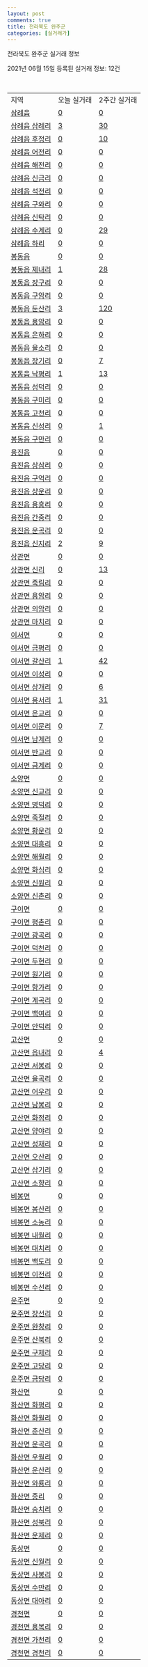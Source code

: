 ```yaml
---
layout: post
comments: true
title: 전라북도 완주군
categories: [실거래가]
---
```


전라북도 완주군 실거래 정보

2021년 06월 15일 등록된 실거래 정보: 12건

<script type="text/javascript">
  google.charts.load('current', {'packages':['corechart']});
  google.charts.setOnLoadCallback(drawChart);

  function drawChart() {
    var data = google.visualization.arrayToDataTable([['거래일', '매매', '전월세', '전매'], ['2021-04', 1, 2, 0], ['2021-05', 0, 1, 0], ['2021-06', 1, 5, 0], ['2021-03', 1, 3, 0], ['2021-02', 0, 1, 0]]);

    var options = {
      title: '최근 2개월간 거래량 추이',
      legend: { position: 'bottom' }
    };

    var chart = new google.visualization.LineChart(document.getElementById('columnchart_material'));
    chart.draw(data, (options));
  }
</script>

<div id="columnchart_material" style="width: 450px; margin-left: -35px"></div>
<br>
<table class="sortable">
  <tr>
    <td>지역</td>
    <td>오늘 실거래</td>
    <td>2주간 실거래</td>
  </tr>

  
  <tr class="item">
    <td><a href="4571025000.html">삼례읍</a></td>
    <td><a href="4571025000.html">0</a></td>
    <td><a href="4571025000.html">0</a></td>
  </tr>
    

  <tr class="item">
    <td><a href="4571025021.html">삼례읍 삼례리</a></td>
    <td><a href="4571025021.html">3</a></td>
    <td><a href="4571025021.html">30</a></td>
  </tr>
    

  <tr class="item">
    <td><a href="4571025022.html">삼례읍 후정리</a></td>
    <td><a href="4571025022.html">0</a></td>
    <td><a href="4571025022.html">10</a></td>
  </tr>
    

  <tr class="item">
    <td><a href="4571025023.html">삼례읍 어전리</a></td>
    <td><a href="4571025023.html">0</a></td>
    <td><a href="4571025023.html">0</a></td>
  </tr>
    

  <tr class="item">
    <td><a href="4571025024.html">삼례읍 해전리</a></td>
    <td><a href="4571025024.html">0</a></td>
    <td><a href="4571025024.html">0</a></td>
  </tr>
    

  <tr class="item">
    <td><a href="4571025025.html">삼례읍 신금리</a></td>
    <td><a href="4571025025.html">0</a></td>
    <td><a href="4571025025.html">0</a></td>
  </tr>
    

  <tr class="item">
    <td><a href="4571025026.html">삼례읍 석전리</a></td>
    <td><a href="4571025026.html">0</a></td>
    <td><a href="4571025026.html">0</a></td>
  </tr>
    

  <tr class="item">
    <td><a href="4571025027.html">삼례읍 구와리</a></td>
    <td><a href="4571025027.html">0</a></td>
    <td><a href="4571025027.html">0</a></td>
  </tr>
    

  <tr class="item">
    <td><a href="4571025028.html">삼례읍 신탁리</a></td>
    <td><a href="4571025028.html">0</a></td>
    <td><a href="4571025028.html">0</a></td>
  </tr>
    

  <tr class="item">
    <td><a href="4571025029.html">삼례읍 수계리</a></td>
    <td><a href="4571025029.html">0</a></td>
    <td><a href="4571025029.html">29</a></td>
  </tr>
    

  <tr class="item">
    <td><a href="4571025030.html">삼례읍 하리</a></td>
    <td><a href="4571025030.html">0</a></td>
    <td><a href="4571025030.html">0</a></td>
  </tr>
    

  <tr class="item">
    <td><a href="4571025300.html">봉동읍</a></td>
    <td><a href="4571025300.html">0</a></td>
    <td><a href="4571025300.html">0</a></td>
  </tr>
    

  <tr class="item">
    <td><a href="4571025321.html">봉동읍 제내리</a></td>
    <td><a href="4571025321.html">1</a></td>
    <td><a href="4571025321.html">28</a></td>
  </tr>
    

  <tr class="item">
    <td><a href="4571025322.html">봉동읍 장구리</a></td>
    <td><a href="4571025322.html">0</a></td>
    <td><a href="4571025322.html">0</a></td>
  </tr>
    

  <tr class="item">
    <td><a href="4571025323.html">봉동읍 구암리</a></td>
    <td><a href="4571025323.html">0</a></td>
    <td><a href="4571025323.html">0</a></td>
  </tr>
    

  <tr class="item">
    <td><a href="4571025324.html">봉동읍 둔산리</a></td>
    <td><a href="4571025324.html">3</a></td>
    <td><a href="4571025324.html">120</a></td>
  </tr>
    

  <tr class="item">
    <td><a href="4571025325.html">봉동읍 용암리</a></td>
    <td><a href="4571025325.html">0</a></td>
    <td><a href="4571025325.html">0</a></td>
  </tr>
    

  <tr class="item">
    <td><a href="4571025326.html">봉동읍 은하리</a></td>
    <td><a href="4571025326.html">0</a></td>
    <td><a href="4571025326.html">0</a></td>
  </tr>
    

  <tr class="item">
    <td><a href="4571025327.html">봉동읍 율소리</a></td>
    <td><a href="4571025327.html">0</a></td>
    <td><a href="4571025327.html">0</a></td>
  </tr>
    

  <tr class="item">
    <td><a href="4571025328.html">봉동읍 장기리</a></td>
    <td><a href="4571025328.html">0</a></td>
    <td><a href="4571025328.html">7</a></td>
  </tr>
    

  <tr class="item">
    <td><a href="4571025329.html">봉동읍 낙평리</a></td>
    <td><a href="4571025329.html">1</a></td>
    <td><a href="4571025329.html">13</a></td>
  </tr>
    

  <tr class="item">
    <td><a href="4571025330.html">봉동읍 성덕리</a></td>
    <td><a href="4571025330.html">0</a></td>
    <td><a href="4571025330.html">0</a></td>
  </tr>
    

  <tr class="item">
    <td><a href="4571025331.html">봉동읍 구미리</a></td>
    <td><a href="4571025331.html">0</a></td>
    <td><a href="4571025331.html">0</a></td>
  </tr>
    

  <tr class="item">
    <td><a href="4571025332.html">봉동읍 고천리</a></td>
    <td><a href="4571025332.html">0</a></td>
    <td><a href="4571025332.html">0</a></td>
  </tr>
    

  <tr class="item">
    <td><a href="4571025333.html">봉동읍 신성리</a></td>
    <td><a href="4571025333.html">0</a></td>
    <td><a href="4571025333.html">1</a></td>
  </tr>
    

  <tr class="item">
    <td><a href="4571025334.html">봉동읍 구만리</a></td>
    <td><a href="4571025334.html">0</a></td>
    <td><a href="4571025334.html">0</a></td>
  </tr>
    

  <tr class="item">
    <td><a href="4571025600.html">용진읍</a></td>
    <td><a href="4571025600.html">0</a></td>
    <td><a href="4571025600.html">0</a></td>
  </tr>
    

  <tr class="item">
    <td><a href="4571025621.html">용진읍 상삼리</a></td>
    <td><a href="4571025621.html">0</a></td>
    <td><a href="4571025621.html">0</a></td>
  </tr>
    

  <tr class="item">
    <td><a href="4571025622.html">용진읍 구억리</a></td>
    <td><a href="4571025622.html">0</a></td>
    <td><a href="4571025622.html">0</a></td>
  </tr>
    

  <tr class="item">
    <td><a href="4571025623.html">용진읍 상운리</a></td>
    <td><a href="4571025623.html">0</a></td>
    <td><a href="4571025623.html">0</a></td>
  </tr>
    

  <tr class="item">
    <td><a href="4571025624.html">용진읍 용흥리</a></td>
    <td><a href="4571025624.html">0</a></td>
    <td><a href="4571025624.html">0</a></td>
  </tr>
    

  <tr class="item">
    <td><a href="4571025625.html">용진읍 간중리</a></td>
    <td><a href="4571025625.html">0</a></td>
    <td><a href="4571025625.html">0</a></td>
  </tr>
    

  <tr class="item">
    <td><a href="4571025626.html">용진읍 운곡리</a></td>
    <td><a href="4571025626.html">0</a></td>
    <td><a href="4571025626.html">0</a></td>
  </tr>
    

  <tr class="item">
    <td><a href="4571025627.html">용진읍 신지리</a></td>
    <td><a href="4571025627.html">2</a></td>
    <td><a href="4571025627.html">9</a></td>
  </tr>
    

  <tr class="item">
    <td><a href="4571032000.html">상관면</a></td>
    <td><a href="4571032000.html">0</a></td>
    <td><a href="4571032000.html">0</a></td>
  </tr>
    

  <tr class="item">
    <td><a href="4571032021.html">상관면 신리</a></td>
    <td><a href="4571032021.html">0</a></td>
    <td><a href="4571032021.html">13</a></td>
  </tr>
    

  <tr class="item">
    <td><a href="4571032022.html">상관면 죽림리</a></td>
    <td><a href="4571032022.html">0</a></td>
    <td><a href="4571032022.html">0</a></td>
  </tr>
    

  <tr class="item">
    <td><a href="4571032023.html">상관면 용암리</a></td>
    <td><a href="4571032023.html">0</a></td>
    <td><a href="4571032023.html">0</a></td>
  </tr>
    

  <tr class="item">
    <td><a href="4571032024.html">상관면 의암리</a></td>
    <td><a href="4571032024.html">0</a></td>
    <td><a href="4571032024.html">0</a></td>
  </tr>
    

  <tr class="item">
    <td><a href="4571032025.html">상관면 마치리</a></td>
    <td><a href="4571032025.html">0</a></td>
    <td><a href="4571032025.html">0</a></td>
  </tr>
    

  <tr class="item">
    <td><a href="4571033000.html">이서면</a></td>
    <td><a href="4571033000.html">0</a></td>
    <td><a href="4571033000.html">0</a></td>
  </tr>
    

  <tr class="item">
    <td><a href="4571033023.html">이서면 금평리</a></td>
    <td><a href="4571033023.html">0</a></td>
    <td><a href="4571033023.html">0</a></td>
  </tr>
    

  <tr class="item">
    <td><a href="4571033024.html">이서면 갈산리</a></td>
    <td><a href="4571033024.html">1</a></td>
    <td><a href="4571033024.html">42</a></td>
  </tr>
    

  <tr class="item">
    <td><a href="4571033025.html">이서면 이성리</a></td>
    <td><a href="4571033025.html">0</a></td>
    <td><a href="4571033025.html">0</a></td>
  </tr>
    

  <tr class="item">
    <td><a href="4571033026.html">이서면 상개리</a></td>
    <td><a href="4571033026.html">0</a></td>
    <td><a href="4571033026.html">6</a></td>
  </tr>
    

  <tr class="item">
    <td><a href="4571033027.html">이서면 용서리</a></td>
    <td><a href="4571033027.html">1</a></td>
    <td><a href="4571033027.html">31</a></td>
  </tr>
    

  <tr class="item">
    <td><a href="4571033028.html">이서면 은교리</a></td>
    <td><a href="4571033028.html">0</a></td>
    <td><a href="4571033028.html">0</a></td>
  </tr>
    

  <tr class="item">
    <td><a href="4571033029.html">이서면 이문리</a></td>
    <td><a href="4571033029.html">0</a></td>
    <td><a href="4571033029.html">7</a></td>
  </tr>
    

  <tr class="item">
    <td><a href="4571033030.html">이서면 남계리</a></td>
    <td><a href="4571033030.html">0</a></td>
    <td><a href="4571033030.html">0</a></td>
  </tr>
    

  <tr class="item">
    <td><a href="4571033031.html">이서면 반교리</a></td>
    <td><a href="4571033031.html">0</a></td>
    <td><a href="4571033031.html">0</a></td>
  </tr>
    

  <tr class="item">
    <td><a href="4571033032.html">이서면 금계리</a></td>
    <td><a href="4571033032.html">0</a></td>
    <td><a href="4571033032.html">0</a></td>
  </tr>
    

  <tr class="item">
    <td><a href="4571034000.html">소양면</a></td>
    <td><a href="4571034000.html">0</a></td>
    <td><a href="4571034000.html">0</a></td>
  </tr>
    

  <tr class="item">
    <td><a href="4571034021.html">소양면 신교리</a></td>
    <td><a href="4571034021.html">0</a></td>
    <td><a href="4571034021.html">0</a></td>
  </tr>
    

  <tr class="item">
    <td><a href="4571034022.html">소양면 명덕리</a></td>
    <td><a href="4571034022.html">0</a></td>
    <td><a href="4571034022.html">0</a></td>
  </tr>
    

  <tr class="item">
    <td><a href="4571034023.html">소양면 죽절리</a></td>
    <td><a href="4571034023.html">0</a></td>
    <td><a href="4571034023.html">0</a></td>
  </tr>
    

  <tr class="item">
    <td><a href="4571034024.html">소양면 황운리</a></td>
    <td><a href="4571034024.html">0</a></td>
    <td><a href="4571034024.html">0</a></td>
  </tr>
    

  <tr class="item">
    <td><a href="4571034025.html">소양면 대흥리</a></td>
    <td><a href="4571034025.html">0</a></td>
    <td><a href="4571034025.html">0</a></td>
  </tr>
    

  <tr class="item">
    <td><a href="4571034026.html">소양면 해월리</a></td>
    <td><a href="4571034026.html">0</a></td>
    <td><a href="4571034026.html">0</a></td>
  </tr>
    

  <tr class="item">
    <td><a href="4571034027.html">소양면 화심리</a></td>
    <td><a href="4571034027.html">0</a></td>
    <td><a href="4571034027.html">0</a></td>
  </tr>
    

  <tr class="item">
    <td><a href="4571034028.html">소양면 신원리</a></td>
    <td><a href="4571034028.html">0</a></td>
    <td><a href="4571034028.html">0</a></td>
  </tr>
    

  <tr class="item">
    <td><a href="4571034029.html">소양면 신촌리</a></td>
    <td><a href="4571034029.html">0</a></td>
    <td><a href="4571034029.html">0</a></td>
  </tr>
    

  <tr class="item">
    <td><a href="4571035000.html">구이면</a></td>
    <td><a href="4571035000.html">0</a></td>
    <td><a href="4571035000.html">0</a></td>
  </tr>
    

  <tr class="item">
    <td><a href="4571035021.html">구이면 평촌리</a></td>
    <td><a href="4571035021.html">0</a></td>
    <td><a href="4571035021.html">0</a></td>
  </tr>
    

  <tr class="item">
    <td><a href="4571035022.html">구이면 광곡리</a></td>
    <td><a href="4571035022.html">0</a></td>
    <td><a href="4571035022.html">0</a></td>
  </tr>
    

  <tr class="item">
    <td><a href="4571035023.html">구이면 덕천리</a></td>
    <td><a href="4571035023.html">0</a></td>
    <td><a href="4571035023.html">0</a></td>
  </tr>
    

  <tr class="item">
    <td><a href="4571035024.html">구이면 두현리</a></td>
    <td><a href="4571035024.html">0</a></td>
    <td><a href="4571035024.html">0</a></td>
  </tr>
    

  <tr class="item">
    <td><a href="4571035025.html">구이면 원기리</a></td>
    <td><a href="4571035025.html">0</a></td>
    <td><a href="4571035025.html">0</a></td>
  </tr>
    

  <tr class="item">
    <td><a href="4571035026.html">구이면 항가리</a></td>
    <td><a href="4571035026.html">0</a></td>
    <td><a href="4571035026.html">0</a></td>
  </tr>
    

  <tr class="item">
    <td><a href="4571035027.html">구이면 계곡리</a></td>
    <td><a href="4571035027.html">0</a></td>
    <td><a href="4571035027.html">0</a></td>
  </tr>
    

  <tr class="item">
    <td><a href="4571035028.html">구이면 백여리</a></td>
    <td><a href="4571035028.html">0</a></td>
    <td><a href="4571035028.html">0</a></td>
  </tr>
    

  <tr class="item">
    <td><a href="4571035029.html">구이면 안덕리</a></td>
    <td><a href="4571035029.html">0</a></td>
    <td><a href="4571035029.html">0</a></td>
  </tr>
    

  <tr class="item">
    <td><a href="4571036000.html">고산면</a></td>
    <td><a href="4571036000.html">0</a></td>
    <td><a href="4571036000.html">0</a></td>
  </tr>
    

  <tr class="item">
    <td><a href="4571036021.html">고산면 읍내리</a></td>
    <td><a href="4571036021.html">0</a></td>
    <td><a href="4571036021.html">4</a></td>
  </tr>
    

  <tr class="item">
    <td><a href="4571036022.html">고산면 서봉리</a></td>
    <td><a href="4571036022.html">0</a></td>
    <td><a href="4571036022.html">0</a></td>
  </tr>
    

  <tr class="item">
    <td><a href="4571036023.html">고산면 율곡리</a></td>
    <td><a href="4571036023.html">0</a></td>
    <td><a href="4571036023.html">0</a></td>
  </tr>
    

  <tr class="item">
    <td><a href="4571036024.html">고산면 어우리</a></td>
    <td><a href="4571036024.html">0</a></td>
    <td><a href="4571036024.html">0</a></td>
  </tr>
    

  <tr class="item">
    <td><a href="4571036025.html">고산면 남봉리</a></td>
    <td><a href="4571036025.html">0</a></td>
    <td><a href="4571036025.html">0</a></td>
  </tr>
    

  <tr class="item">
    <td><a href="4571036026.html">고산면 화정리</a></td>
    <td><a href="4571036026.html">0</a></td>
    <td><a href="4571036026.html">0</a></td>
  </tr>
    

  <tr class="item">
    <td><a href="4571036027.html">고산면 양야리</a></td>
    <td><a href="4571036027.html">0</a></td>
    <td><a href="4571036027.html">0</a></td>
  </tr>
    

  <tr class="item">
    <td><a href="4571036028.html">고산면 성재리</a></td>
    <td><a href="4571036028.html">0</a></td>
    <td><a href="4571036028.html">0</a></td>
  </tr>
    

  <tr class="item">
    <td><a href="4571036029.html">고산면 오산리</a></td>
    <td><a href="4571036029.html">0</a></td>
    <td><a href="4571036029.html">0</a></td>
  </tr>
    

  <tr class="item">
    <td><a href="4571036030.html">고산면 삼기리</a></td>
    <td><a href="4571036030.html">0</a></td>
    <td><a href="4571036030.html">0</a></td>
  </tr>
    

  <tr class="item">
    <td><a href="4571036031.html">고산면 소향리</a></td>
    <td><a href="4571036031.html">0</a></td>
    <td><a href="4571036031.html">0</a></td>
  </tr>
    

  <tr class="item">
    <td><a href="4571037000.html">비봉면</a></td>
    <td><a href="4571037000.html">0</a></td>
    <td><a href="4571037000.html">0</a></td>
  </tr>
    

  <tr class="item">
    <td><a href="4571037021.html">비봉면 봉산리</a></td>
    <td><a href="4571037021.html">0</a></td>
    <td><a href="4571037021.html">0</a></td>
  </tr>
    

  <tr class="item">
    <td><a href="4571037022.html">비봉면 소농리</a></td>
    <td><a href="4571037022.html">0</a></td>
    <td><a href="4571037022.html">0</a></td>
  </tr>
    

  <tr class="item">
    <td><a href="4571037023.html">비봉면 내월리</a></td>
    <td><a href="4571037023.html">0</a></td>
    <td><a href="4571037023.html">0</a></td>
  </tr>
    

  <tr class="item">
    <td><a href="4571037024.html">비봉면 대치리</a></td>
    <td><a href="4571037024.html">0</a></td>
    <td><a href="4571037024.html">0</a></td>
  </tr>
    

  <tr class="item">
    <td><a href="4571037025.html">비봉면 백도리</a></td>
    <td><a href="4571037025.html">0</a></td>
    <td><a href="4571037025.html">0</a></td>
  </tr>
    

  <tr class="item">
    <td><a href="4571037026.html">비봉면 이전리</a></td>
    <td><a href="4571037026.html">0</a></td>
    <td><a href="4571037026.html">0</a></td>
  </tr>
    

  <tr class="item">
    <td><a href="4571037027.html">비봉면 수선리</a></td>
    <td><a href="4571037027.html">0</a></td>
    <td><a href="4571037027.html">0</a></td>
  </tr>
    

  <tr class="item">
    <td><a href="4571038000.html">운주면</a></td>
    <td><a href="4571038000.html">0</a></td>
    <td><a href="4571038000.html">0</a></td>
  </tr>
    

  <tr class="item">
    <td><a href="4571038021.html">운주면 장선리</a></td>
    <td><a href="4571038021.html">0</a></td>
    <td><a href="4571038021.html">0</a></td>
  </tr>
    

  <tr class="item">
    <td><a href="4571038022.html">운주면 완창리</a></td>
    <td><a href="4571038022.html">0</a></td>
    <td><a href="4571038022.html">0</a></td>
  </tr>
    

  <tr class="item">
    <td><a href="4571038023.html">운주면 산북리</a></td>
    <td><a href="4571038023.html">0</a></td>
    <td><a href="4571038023.html">0</a></td>
  </tr>
    

  <tr class="item">
    <td><a href="4571038026.html">운주면 구제리</a></td>
    <td><a href="4571038026.html">0</a></td>
    <td><a href="4571038026.html">0</a></td>
  </tr>
    

  <tr class="item">
    <td><a href="4571038027.html">운주면 고당리</a></td>
    <td><a href="4571038027.html">0</a></td>
    <td><a href="4571038027.html">0</a></td>
  </tr>
    

  <tr class="item">
    <td><a href="4571038028.html">운주면 금당리</a></td>
    <td><a href="4571038028.html">0</a></td>
    <td><a href="4571038028.html">0</a></td>
  </tr>
    

  <tr class="item">
    <td><a href="4571039000.html">화산면</a></td>
    <td><a href="4571039000.html">0</a></td>
    <td><a href="4571039000.html">0</a></td>
  </tr>
    

  <tr class="item">
    <td><a href="4571039021.html">화산면 화평리</a></td>
    <td><a href="4571039021.html">0</a></td>
    <td><a href="4571039021.html">0</a></td>
  </tr>
    

  <tr class="item">
    <td><a href="4571039022.html">화산면 화월리</a></td>
    <td><a href="4571039022.html">0</a></td>
    <td><a href="4571039022.html">0</a></td>
  </tr>
    

  <tr class="item">
    <td><a href="4571039023.html">화산면 춘산리</a></td>
    <td><a href="4571039023.html">0</a></td>
    <td><a href="4571039023.html">0</a></td>
  </tr>
    

  <tr class="item">
    <td><a href="4571039024.html">화산면 운곡리</a></td>
    <td><a href="4571039024.html">0</a></td>
    <td><a href="4571039024.html">0</a></td>
  </tr>
    

  <tr class="item">
    <td><a href="4571039025.html">화산면 우월리</a></td>
    <td><a href="4571039025.html">0</a></td>
    <td><a href="4571039025.html">0</a></td>
  </tr>
    

  <tr class="item">
    <td><a href="4571039026.html">화산면 운산리</a></td>
    <td><a href="4571039026.html">0</a></td>
    <td><a href="4571039026.html">0</a></td>
  </tr>
    

  <tr class="item">
    <td><a href="4571039027.html">화산면 와룡리</a></td>
    <td><a href="4571039027.html">0</a></td>
    <td><a href="4571039027.html">0</a></td>
  </tr>
    

  <tr class="item">
    <td><a href="4571039028.html">화산면 종리</a></td>
    <td><a href="4571039028.html">0</a></td>
    <td><a href="4571039028.html">0</a></td>
  </tr>
    

  <tr class="item">
    <td><a href="4571039029.html">화산면 승치리</a></td>
    <td><a href="4571039029.html">0</a></td>
    <td><a href="4571039029.html">0</a></td>
  </tr>
    

  <tr class="item">
    <td><a href="4571039030.html">화산면 성북리</a></td>
    <td><a href="4571039030.html">0</a></td>
    <td><a href="4571039030.html">0</a></td>
  </tr>
    

  <tr class="item">
    <td><a href="4571039031.html">화산면 운제리</a></td>
    <td><a href="4571039031.html">0</a></td>
    <td><a href="4571039031.html">0</a></td>
  </tr>
    

  <tr class="item">
    <td><a href="4571040000.html">동상면</a></td>
    <td><a href="4571040000.html">0</a></td>
    <td><a href="4571040000.html">0</a></td>
  </tr>
    

  <tr class="item">
    <td><a href="4571040021.html">동상면 신월리</a></td>
    <td><a href="4571040021.html">0</a></td>
    <td><a href="4571040021.html">0</a></td>
  </tr>
    

  <tr class="item">
    <td><a href="4571040022.html">동상면 사봉리</a></td>
    <td><a href="4571040022.html">0</a></td>
    <td><a href="4571040022.html">0</a></td>
  </tr>
    

  <tr class="item">
    <td><a href="4571040023.html">동상면 수만리</a></td>
    <td><a href="4571040023.html">0</a></td>
    <td><a href="4571040023.html">0</a></td>
  </tr>
    

  <tr class="item">
    <td><a href="4571040024.html">동상면 대아리</a></td>
    <td><a href="4571040024.html">0</a></td>
    <td><a href="4571040024.html">0</a></td>
  </tr>
    

  <tr class="item">
    <td><a href="4571041000.html">경천면</a></td>
    <td><a href="4571041000.html">0</a></td>
    <td><a href="4571041000.html">0</a></td>
  </tr>
    

  <tr class="item">
    <td><a href="4571041021.html">경천면 용복리</a></td>
    <td><a href="4571041021.html">0</a></td>
    <td><a href="4571041021.html">0</a></td>
  </tr>
    

  <tr class="item">
    <td><a href="4571041022.html">경천면 가천리</a></td>
    <td><a href="4571041022.html">0</a></td>
    <td><a href="4571041022.html">0</a></td>
  </tr>
    

  <tr class="item">
    <td><a href="4571041023.html">경천면 경천리</a></td>
    <td><a href="4571041023.html">0</a></td>
    <td><a href="4571041023.html">0</a></td>
  </tr>
    


</table>


    